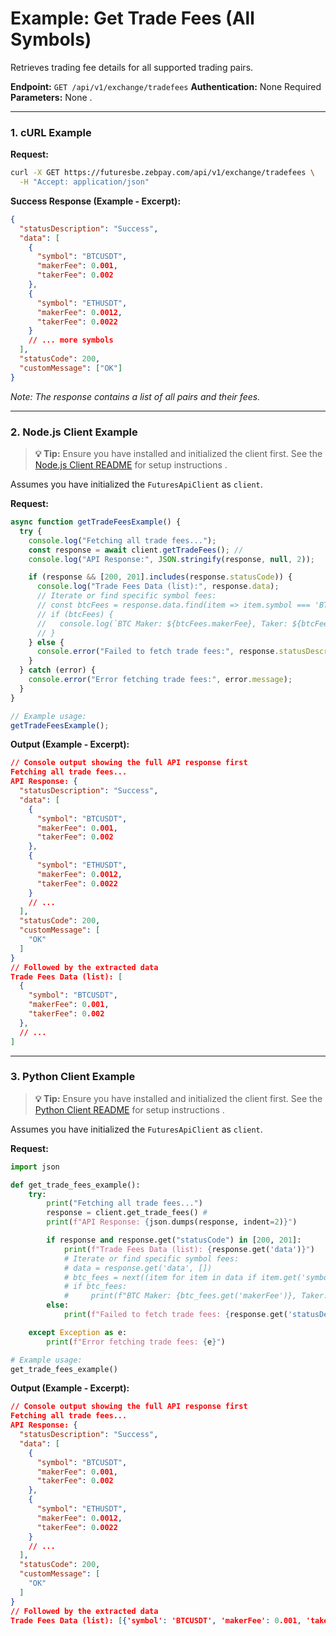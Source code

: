 # Example: Get Trade Fees (All Symbols)

Retrieves trading fee details for all supported trading pairs.

**Endpoint:** `GET /api/v1/exchange/tradefees`
**Authentication:** None Required
**Parameters:** None .

---

### 1. cURL Example

**Request:**

```bash
curl -X GET https://futuresbe.zebpay.com/api/v1/exchange/tradefees \
  -H "Accept: application/json"
```

**Success Response (Example - Excerpt):**

```json
{
  "statusDescription": "Success",
  "data": [
    {
      "symbol": "BTCUSDT",
      "makerFee": 0.001,
      "takerFee": 0.002
    },
    {
      "symbol": "ETHUSDT",
      "makerFee": 0.0012,
      "takerFee": 0.0022
    }
    // ... more symbols
  ],
  "statusCode": 200,
  "customMessage": ["OK"]
}
```
*Note: The response contains a list of all pairs and their fees.*

---

### 2. Node.js Client Example

> **💡 Tip:** Ensure you have installed and initialized the client first. See the [Node.js Client README](../../../clients/http/node/README.md) for setup instructions .

Assumes you have initialized the `FuturesApiClient` as `client`.

**Request:**

```javascript
async function getTradeFeesExample() {
  try {
    console.log("Fetching all trade fees...");
    const response = await client.getTradeFees(); //
    console.log("API Response:", JSON.stringify(response, null, 2));

    if (response && [200, 201].includes(response.statusCode)) {
      console.log("Trade Fees Data (list):", response.data);
      // Iterate or find specific symbol fees:
      // const btcFees = response.data.find(item => item.symbol === 'BTCUSDT');
      // if (btcFees) {
      //   console.log(`BTC Maker: ${btcFees.makerFee}, Taker: ${btcFees.takerFee}`);
      // }
    } else {
      console.error("Failed to fetch trade fees:", response.statusDescription);
    }
  } catch (error) {
    console.error("Error fetching trade fees:", error.message);
  }
}

// Example usage:
getTradeFeesExample();
```

**Output (Example - Excerpt):**

```json
// Console output showing the full API response first
Fetching all trade fees...
API Response: {
  "statusDescription": "Success",
  "data": [
    {
      "symbol": "BTCUSDT",
      "makerFee": 0.001,
      "takerFee": 0.002
    },
    {
      "symbol": "ETHUSDT",
      "makerFee": 0.0012,
      "takerFee": 0.0022
    }
    // ...
  ],
  "statusCode": 200,
  "customMessage": [
    "OK"
  ]
}
// Followed by the extracted data
Trade Fees Data (list): [
  {
    "symbol": "BTCUSDT",
    "makerFee": 0.001,
    "takerFee": 0.002
  },
  // ...
]
```

---

### 3. Python Client Example

> **💡 Tip:** Ensure you have installed and initialized the client first. See the [Python Client README](../../../clients/http/python/README.md) for setup instructions .

Assumes you have initialized the `FuturesApiClient` as `client`.

**Request:**

```python
import json

def get_trade_fees_example():
    try:
        print("Fetching all trade fees...")
        response = client.get_trade_fees() #
        print(f"API Response: {json.dumps(response, indent=2)}")

        if response and response.get("statusCode") in [200, 201]:
            print(f"Trade Fees Data (list): {response.get('data')}")
            # Iterate or find specific symbol fees:
            # data = response.get('data', [])
            # btc_fees = next((item for item in data if item.get('symbol') == 'BTCUSDT'), None)
            # if btc_fees:
            #     print(f"BTC Maker: {btc_fees.get('makerFee')}, Taker: {btc_fees.get('takerFee')}")
        else:
            print(f"Failed to fetch trade fees: {response.get('statusDescription')}")

    except Exception as e:
        print(f"Error fetching trade fees: {e}")

# Example usage:
get_trade_fees_example()
```

**Output (Example - Excerpt):**

```json
// Console output showing the full API response first
Fetching all trade fees...
API Response: {
  "statusDescription": "Success",
  "data": [
    {
      "symbol": "BTCUSDT",
      "makerFee": 0.001,
      "takerFee": 0.002
    },
    {
      "symbol": "ETHUSDT",
      "makerFee": 0.0012,
      "takerFee": 0.0022
    }
    // ...
  ],
  "statusCode": 200,
  "customMessage": [
    "OK"
  ]
}
// Followed by the extracted data
Trade Fees Data (list): [{'symbol': 'BTCUSDT', 'makerFee': 0.001, 'takerFee': 0.002}, ...]
```
